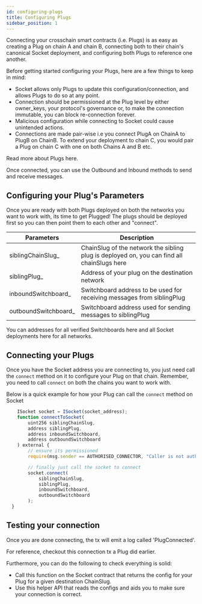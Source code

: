 ```yaml
---
id: configuring-plugs
title: Configuring Plugs
sidebar_position: 1
---
```

Connecting your crosschain smart contracts (i.e. Plugs) is as easy as creating a Plug on chain A and chain B, connecting both to their chain's canonical Socket deployment, and configuring both Plugs to reference one another. 

Before getting started configuring your Plugs, here are a few things to keep in mind: 
- Socket allows only Plugs to update this configuration/connection, and allows Plugs to do so at any point. 
- Connection should be permissioned at the Plug level by either owner_keys, your protocol's governance or, to make the connection immutable, you can block re-connection forever. 
- Malicious configuration while connecting to Socket could cause unintended actions.
- Connections are made pair-wise i.e you connect PlugA on ChainA to PlugB on ChainB. To extend your deployment to chain C, you would pair a Plug on chain C with one on both Chains A and B etc. 

<!-- // TODO: link it -->
Read more about Plugs here. 

<!-- // TODO: link to sending and recieving pages here -->
Once connected, you can use the Outbound and Inbound methods to send and receive messages.

## Configuring your Plug's Parameters

Once you are ready with both Plugs deployed on both the networks you want to work with, its time to get Plugged!
The plugs should be deployed first so you can then point them to each other and "connect".

<!-- // TODO add deployment link here -->

| Parameters | Description |
| --- | --- |
| siblingChainSlug_ | ChainSlug of the network the sibling plug is deployed on, you can find all chainSlugs here |
| siblingPlug_ | Address of your plug on the destination network |
| inboundSwitchboard_ | Switchboard address to be used for receiving messages from siblingPlug |
| outboundSwitchboard_ | Switchboard address used for sending messages to siblingPlug |

You can addresses for all verified Switchboards here and all Socket deployments here for all networks.

## Connecting your Plugs

Once you have the Socket address you are connecting to, you just need call the `connect` method on it to configure your Plug on that chain. Remember, you need to call `connect` on both the chains you want to work with.

Below is a quick example for how your Plug can call the `connect` method on Socket

```javascript
    ISocket socket = ISocket(socket_address);
    function connectToSocket(
        uint256 siblingChainSlug,
        address siblingPlug,
        address inboundSwitchboard,
        address outboundSwitchboard
    ) external {
        // ensure its permissioned
        require(msg.sender == AUTHORISED_CONNECTOR, "Caller is not authorised to make make connections");

        // finally just call the socket to connect 
        socket.connect(
            siblingChainSlug,
            siblingPlug,
            inboundSwitchboard,
            outboundSwitchboard
        );
  }
```
<!-- // TODO: Need to link alotta things below -->

## Testing your connection
Once you are done connecting, the tx will emit a log called 'PlugConnected'.

For reference, checkout this connection tx a Plug did earlier. 

Furthermore, you can do the following to check everything is solid:
- Call this function on the Socket contract that returns the config for your Plug for a given destination ChainSlug.
- Use this helper API that reads the configs and aids you to make sure your connection is correct.

<!-- // TODO: ADD GIF; ITs time to send it -->